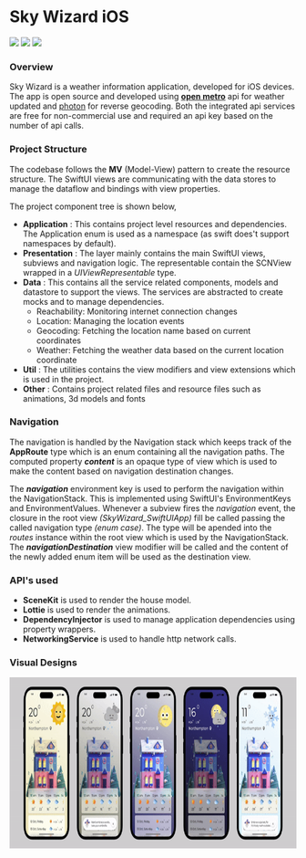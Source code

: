 # Sky Wizard iOS

<p>
<img src="https://img.shields.io/badge/Swift-5.9-violet">
<img src="https://img.shields.io/badge/iOS-16.6-green">
<img src="https://img.shields.io/badge/XCode-16.0-blue">
</p>

### Overview

Sky Wizard is a weather information application, developed for iOS devices. The app is open source and developed using **[open metro](https://open-meteo.com/)** api for weather updated and [photon](https://photon.komoot.io) for reverse geocoding.
Both the integrated api services are free for non-commercial use and required an api key based on the number of api calls.

### Project Structure

The codebase follows the **MV** (Model-View) pattern to create the resource structure. The SwiftUI views are communicating with the data stores to manage the dataflow and bindings with view properties.

The project component tree is shown below,

 - **Application** : This contains project level resources and dependencies. The Application enum is used as a namespace (as swift does't support namespaces by default).
 - **Presentation** : The layer mainly contains the main SwiftUI views, subviews and navigation logic. The representable contain the SCNView wrapped in a *UIViewRepresentable* type.
 - **Data** : This contains all the service related components, models and datastore to support the views. The services are abstracted to create mocks and to manage dependencies.
	 - Reachability: Monitoring internet connection changes
	 - Location: Managing the location events
	 - Geocoding: Fetching the location name based on current coordinates
	 - Weather: Fetching the weather data based on the current location coordinate
 - **Util** : The utilities contains the view modifiers and view extensions which is used in the project.
 - **Other** :  Contains project related files and resource files such as animations, 3d models and fonts

### Navigation

The navigation is handled by the Navigation stack which keeps track of the **AppRoute** type which is an enum containing all the navigation paths. The computed property ***content*** is an opaque type of view which is used to make the content based on navigation destination changes.

The ***navigation*** environment key is used to perform the navigation within the NavigationStack. This is implemented using SwiftUI's EnvironmentKeys and EnvironmentValues. Whenever a subview fires the *navigation* event, the closure in the root view *(SkyWizard_SwiftUIApp)* fill be called passing the called navigation type *(enum case)*. The type will be apended into the *routes* instance within the root view which is used by the NavigationStack. The ***navigationDestination*** view modifier will be called and the content of the newly added enum item will be used as the destination view.

### API's used

 -  **SceneKit** is used to render the house model.
 - **Lottie** is used to render the animations.
 - **DependencyInjector** is used to manage application dependencies using property wrappers.
 - **NetworkingService** is used to handle http network calls.

### Visual Designs
<p>
  <img src="https://github.com/hishd/SkyWizard/blob/master/resources/VisualDesigns/mockups.gif" height="300">
</p>
